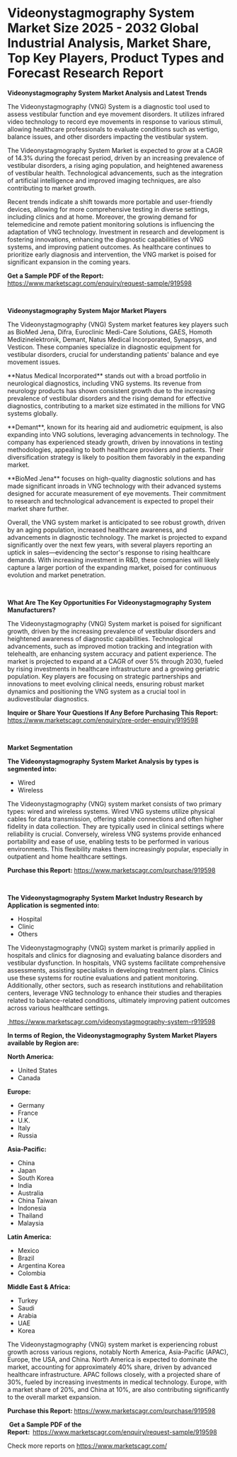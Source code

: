 <p><h1>Videonystagmography System Market Size 2025 - 2032 Global Industrial Analysis, Market Share, Top Key Players, Product Types and Forecast Research Report</h1></p><p><strong>Videonystagmography System Market Analysis and Latest Trends</strong></p>
<p><p>The Videonystagmography (VNG) System is a diagnostic tool used to assess vestibular function and eye movement disorders. It utilizes infrared video technology to record eye movements in response to various stimuli, allowing healthcare professionals to evaluate conditions such as vertigo, balance issues, and other disorders impacting the vestibular system. </p><p>The Videonystagmography System Market is expected to grow at a CAGR of 14.3% during the forecast period, driven by an increasing prevalence of vestibular disorders, a rising aging population, and heightened awareness of vestibular health. Technological advancements, such as the integration of artificial intelligence and improved imaging techniques, are also contributing to market growth. </p><p>Recent trends indicate a shift towards more portable and user-friendly devices, allowing for more comprehensive testing in diverse settings, including clinics and at home. Moreover, the growing demand for telemedicine and remote patient monitoring solutions is influencing the adaptation of VNG technology. Investment in research and development is fostering innovations, enhancing the diagnostic capabilities of VNG systems, and improving patient outcomes. As healthcare continues to prioritize early diagnosis and intervention, the VNG market is poised for significant expansion in the coming years.</p></p>
<p><strong>Get a Sample PDF of the Report:&nbsp;</strong> <a href="https://www.marketscagr.com/enquiry/request-sample/919598?utm_campaign=3166&utm_medium=2&utm_source=Github&utm_content=ia&utm_term=07032025&utm_id=videonystagmography-system">https://www.marketscagr.com/enquiry/request-sample/919598</a></p>
<p>&nbsp;</p>
<p><strong>Videonystagmography System Major Market Players</strong></p>
<p><p>The Videonystagmography (VNG) System market features key players such as BioMed Jena, Difra, Euroclinic Medi-Care Solutions, GAES, Homoth Medizinelektronik, Demant, Natus Medical Incorporated, Synapsys, and Vesticon. These companies specialize in diagnostic equipment for vestibular disorders, crucial for understanding patients' balance and eye movement issues.</p><p>**Natus Medical Incorporated** stands out with a broad portfolio in neurological diagnostics, including VNG systems. Its revenue from neurology products has shown consistent growth due to the increasing prevalence of vestibular disorders and the rising demand for effective diagnostics, contributing to a market size estimated in the millions for VNG systems globally.</p><p>**Demant**, known for its hearing aid and audiometric equipment, is also expanding into VNG solutions, leveraging advancements in technology. The company has experienced steady growth, driven by innovations in testing methodologies, appealing to both healthcare providers and patients. Their diversification strategy is likely to position them favorably in the expanding market.</p><p>**BioMed Jena** focuses on high-quality diagnostic solutions and has made significant inroads in VNG technology with their advanced systems designed for accurate measurement of eye movements. Their commitment to research and technological advancement is expected to propel their market share further.</p><p>Overall, the VNG system market is anticipated to see robust growth, driven by an aging population, increased healthcare awareness, and advancements in diagnostic technology. The market is projected to expand significantly over the next few years, with several players reporting an uptick in sales—evidencing the sector's response to rising healthcare demands. With increasing investment in R&D, these companies will likely capture a larger portion of the expanding market, poised for continuous evolution and market penetration.</p></p>
<p>&nbsp;</p>
<p><strong>What Are The Key Opportunities For Videonystagmography System Manufacturers?</strong></p>
<p><p>The Videonystagmography (VNG) System market is poised for significant growth, driven by the increasing prevalence of vestibular disorders and heightened awareness of diagnostic capabilities. Technological advancements, such as improved motion tracking and integration with telehealth, are enhancing system accuracy and patient experience. The market is projected to expand at a CAGR of over 5% through 2030, fueled by rising investments in healthcare infrastructure and a growing geriatric population. Key players are focusing on strategic partnerships and innovations to meet evolving clinical needs, ensuring robust market dynamics and positioning the VNG system as a crucial tool in audiovestibular diagnostics.</p></p>
<p><strong>Inquire or Share Your Questions If Any Before Purchasing This Report:</strong> <a href="https://www.marketscagr.com/enquiry/pre-order-enquiry/919598?utm_campaign=3166&utm_medium=2&utm_source=Github&utm_content=ia&utm_term=07032025&utm_id=videonystagmography-system">https://www.marketscagr.com/enquiry/pre-order-enquiry/919598</a></p>
<p>&nbsp;</p>
<p><strong>Market Segmentation</strong></p>
<p><strong>The Videonystagmography System Market Analysis by types is segmented into:</strong></p>
<p><ul><li>Wired</li><li>Wireless</li></ul></p>
<p><p>The Videonystagmography (VNG) system market consists of two primary types: wired and wireless systems. Wired VNG systems utilize physical cables for data transmission, offering stable connections and often higher fidelity in data collection. They are typically used in clinical settings where reliability is crucial. Conversely, wireless VNG systems provide enhanced portability and ease of use, enabling tests to be performed in various environments. This flexibility makes them increasingly popular, especially in outpatient and home healthcare settings.</p></p>
<p><strong>Purchase this Report:&nbsp;</strong><a href="https://www.marketscagr.com/purchase/919598?utm_campaign=3166&utm_medium=2&utm_source=Github&utm_content=ia&utm_term=07032025&utm_id=videonystagmography-system">https://www.marketscagr.com/purchase/919598</a></p>
<p>&nbsp;</p>
<p><strong>The Videonystagmography System Market Industry Research by Application is segmented into:</strong></p>
<p><ul><li>Hospital</li><li>Clinic</li><li>Others</li></ul></p>
<p><p>The Videonystagmography (VNG) system market is primarily applied in hospitals and clinics for diagnosing and evaluating balance disorders and vestibular dysfunction. In hospitals, VNG systems facilitate comprehensive assessments, assisting specialists in developing treatment plans. Clinics use these systems for routine evaluations and patient monitoring. Additionally, other sectors, such as research institutions and rehabilitation centers, leverage VNG technology to enhance their studies and therapies related to balance-related conditions, ultimately improving patient outcomes across various healthcare settings.</p></p>
<p><a href="https://www.marketscagr.com/videonystagmography-system-r919598?utm_campaign=3166&utm_medium=2&utm_source=Github&utm_content=ia&utm_term=07032025&utm_id=videonystagmography-system">&nbsp;https://www.marketscagr.com/videonystagmography-system-r919598</a></p>
<p><strong>In terms of Region, the Videonystagmography System Market Players available by Region are:</strong></p>
<p>
    <p> <strong> North America: </strong>
        <ul>
            <li>United States</li>
            <li>Canada</li>
        </ul>
        </p> 
    <p> <strong> Europe: </strong>
        <ul>
            <li>Germany</li>
            <li>France</li>
            <li>U.K.</li>
            <li>Italy</li>
            <li>Russia</li>
        </ul>
        </p> 
    <p> <strong> Asia-Pacific: </strong>
        <ul>
            <li>China</li>
            <li>Japan</li>
            <li>South Korea</li>
            <li>India</li>
            <li>Australia</li>
            <li>China Taiwan</li>
            <li>Indonesia</li>
            <li>Thailand</li>
            <li>Malaysia</li>
        </ul>
        </p> 
    <p> <strong> Latin America: </strong>
        <ul>
            <li>Mexico</li>
            <li>Brazil</li>
            <li>Argentina Korea</li>
            <li>Colombia</li>
        </ul>
        </p> 
    <p> <strong> Middle East & Africa: </strong>
        <ul>
            <li>Turkey</li>
            <li>Saudi</li>
            <li>Arabia</li>
            <li>UAE</li>
            <li>Korea</li>
        </ul>
    </p>
    </p>
<p><p>The Videonystagmography (VNG) system market is experiencing robust growth across various regions, notably North America, Asia-Pacific (APAC), Europe, the USA, and China. North America is expected to dominate the market, accounting for approximately 40% share, driven by advanced healthcare infrastructure. APAC follows closely, with a projected share of 30%, fueled by increasing investments in medical technology. Europe, with a market share of 20%, and China at 10%, are also contributing significantly to the overall market expansion.</p></p>
<p><strong>Purchase this Report: </strong><a href="https://www.marketscagr.com/purchase/919598?utm_campaign=3166&utm_medium=2&utm_source=Github&utm_content=ia&utm_term=07032025&utm_id=videonystagmography-system">https://www.marketscagr.com/purchase/919598</a></p>
<p>&nbsp;<strong>Get a Sample PDF of the Report:&nbsp;&nbsp;</strong><a href="https://www.marketscagr.com/enquiry/request-sample/919598?utm_campaign=3166&utm_medium=2&utm_source=Github&utm_content=ia&utm_term=07032025&utm_id=videonystagmography-system">https://www.marketscagr.com/enquiry/request-sample/919598</a></p>
<p><strong></strong></p>
<p>Check more reports on <a href="https://www.marketscagr.com/?utm_campaign=3166&utm_medium=2&utm_source=Github&utm_content=ia&utm_term=07032025&utm_id=videonystagmography-system">https://www.marketscagr.com/</a></p>
